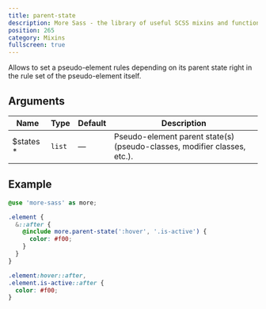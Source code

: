 ```yaml
---
title: parent-state
description: More Sass - the library of useful SCSS mixins and functions.
position: 265
category: Mixins
fullscreen: true
---
```


Allows to set a pseudo-element rules depending on its parent state right in the rule set of the pseudo-element itself.

## Arguments

| Name                                        | Type   | Default | Description                                                              |
|---------------------------------------------|--------|---------|--------------------------------------------------------------------------|
| $states <span class="text-red-600">*</span> | `list` | —       | Pseudo-element parent state(s) (pseudo-classes, modifier classes, etc.). |

## Example

<code-group>

  <code-block label="SCSS" active>

  ```scss
  @use 'more-sass' as more;

  .element {
    &::after {
      @include more.parent-state(':hover', '.is-active') {
        color: #f00;
      }
    }
  }
  ```

  </code-block>

  <code-block label="Output">

  ```css
  .element:hover::after,
  .element.is-active::after {
    color: #f00;
  }
  ```

  </code-block>

</code-group>
